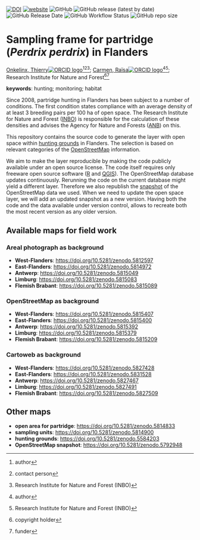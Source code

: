 <!-- badges: start -->
[![DOI](https://zenodo.org/badge/DOI/10.5281/zenodo.5814813.svg)](https://doi.org/10.5281/zenodo.5814813)
[![website](https://img.shields.io/badge/website-https%3A%2F%2Finbo.github.io%2Fpatrijs--steekproefkader%2F-c04384)](https://inbo.github.io/patrijs-steekproefkader/)
![GitHub](https://img.shields.io/github/license/inbo/patrijs-steekproefkader)
![GitHub release (latest by date)](https://img.shields.io/github/v/release/inbo/patrijs-steekproefkader)
![GitHub Release Date](https://img.shields.io/github/release-date/inbo/patrijs-steekproefkader)
![GitHub Workflow Status](https://img.shields.io/github/workflow/status/inbo/patrijs-steekproefkader/check-source)
![GitHub repo size](https://img.shields.io/github/repo-size/inbo/patrijs-steekproefkader)
<!-- badges: end -->
  
# Sampling frame for partridge (_Perdrix perdrix_) in Flanders

[Onkelinx, Thierry![ORCID logo](https://info.orcid.org/wp-content/uploads/2019/11/orcid_16x16.png)](https://orcid.org/0000-0001-8804-4216)[^aut][^cre][^INBO];
[Carmen, Raïsa![ORCID logo](https://info.orcid.org/wp-content/uploads/2019/11/orcid_16x16.png)](https://orcid.org/0000-0003-1025-8702)[^aut][^INBO];
Research Institute for Nature and Forest[^cph][^fnd]

[^aut]: author
[^cre]: contact person
[^cph]: copyright holder
[^fnd]: funder
[^INBO]: Research Institute for Nature and Forest (INBO)

**keywords**: hunting; monitoring; habitat

<!-- version: 2023.01 -->
<!-- community: inbo -->

<!-- description: start -->
Since 2008, partridge hunting in Flanders has been subject to a number of conditions.
The first condition states compliance with an average density of at least 3 breeding pairs per 100 ha of open space.
The Research Institute for Nature and Forest ([INBO](https://www.vlaanderen.be/inbo/en)) is responsible for the calculation of these densities and advises the Agency for Nature and Forests ([ANB](https://www.natuurenbos.be/)) on this.

This repository contains the source code to generate the layer with open space within [hunting grounds](https://doi.org/10.5281/zenodo.5584203) in Flanders.
The selection is based on relevant categories of the [OpenStreetMap](https://openstreetmap.org) information.

We aim to make the layer reproducible by making the code publicly available under an open source license.
The code itself requires only freeware open source software ([R](https://www.r-project.org/) and [QGIS](https://qgis.org)).
The OpenStreetMap database updates continuously.
Rerunning the code on the current database might yield a different layer.
Therefore we also republish the [snapshot](https://doi.org/10.5281/zenodo.5792948) of the OpenStreetMap data we used.
When we need to update the open space layer, we will add an updated snapshot as a new version.
Having both the code and the data available under version control, allows to recreate both the most recent version as any older version.
<!-- description: end -->

## Available maps for field work

### Areal photograph as background

- **West-Flanders**: https://doi.org/10.5281/zenodo.5812597
- **East-Flanders**: https://doi.org/10.5281/zenodo.5814972
- **Antwerp**: https://doi.org/10.5281/zenodo.5815049
- **Limburg**: https://doi.org/10.5281/zenodo.5815083
- **Flemish Brabant**: https://doi.org/10.5281/zenodo.5815089

### OpenStreetMap as background

- **West-Flanders**: https://doi.org/10.5281/zenodo.5815407
- **East-Flanders**: https://doi.org/10.5281/zenodo.5815400
- **Antwerp**: https://doi.org/10.5281/zenodo.5815392
- **Limburg**: https://doi.org/10.5281/zenodo.5815379
- **Flemish Brabant**: https://doi.org/10.5281/zenodo.5815209

### Cartoweb as background

- **West-Flanders**: https://doi.org/10.5281/zenodo.5827428
- **East-Flanders**: https://doi.org/10.5281/zenodo.5831528
- **Antwerp**: https://doi.org/10.5281/zenodo.5827467
- **Limburg**: https://doi.org/10.5281/zenodo.5827491
- **Flemish Brabant**: https://doi.org/10.5281/zenodo.5827509

## Other maps

- **open area for partridge**: https://doi.org/10.5281/zenodo.5814833
- **sampling units**: https://doi.org/10.5281/zenodo.5814900
- **hunting grounds**: https://doi.org/10.5281/zenodo.5584203
- **OpenStreetMap snapshot**: https://doi.org/10.5281/zenodo.5792948
